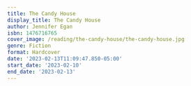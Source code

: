 ```yaml
---
title: The Candy House
display_title: The Candy House
author: Jennifer Egan
isbn: 1476716765
cover_image: /reading/the-candy-house/the-candy-house.jpg
genre: Fiction
format: Hardcover
date: '2023-02-13T11:09:47.850-05:00'
start_date: '2023-02-10'
end_date: '2023-02-13'
---
```


